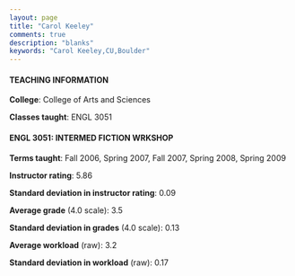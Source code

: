 ```yaml
---
layout: page
title: "Carol Keeley" 
comments: true
description: "blanks"
keywords: "Carol Keeley,CU,Boulder"
---
```

<head>
<script src="https://ajax.googleapis.com/ajax/libs/jquery/2.1.3/jquery.min.js"></script>
<script src="https://dl.dropboxusercontent.com/s/pc42nxpaw1ea4o9/highcharts.js?dl=0"></script>
<!-- <script src="../assets/js/highcharts.js"></script> -->
<style type="text/css">@font-face {
	font-family: "Bebas Neue";
	src: url(https://www.filehosting.org/file/details/544349/BebasNeue Regular.otf) format("opentype");
	}
	h1.Bebas { 
		font-family: "Bebas Neue", Verdana, Tahoma;
	}
</style>
</head>
	   
#### TEACHING INFORMATION

**College**: College of Arts and Sciences

**Classes taught**: ENGL 3051

#### ENGL 3051: INTERMED FICTION WRKSHOP

**Terms taught**: Fall 2006, Spring 2007, Fall 2007, Spring 2008, Spring 2009

**Instructor rating**: 5.86

**Standard deviation in instructor rating**: 0.09

**Average grade** (4.0 scale): 3.5

**Standard deviation in grades** (4.0 scale): 0.13

**Average workload** (raw): 3.2

**Standard deviation in workload** (raw): 0.17

